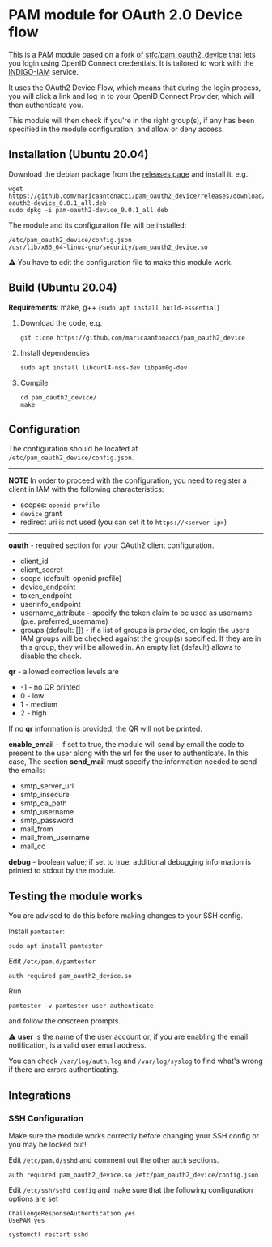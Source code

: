 # PAM module for OAuth 2.0 Device flow

This is a PAM module based on a fork of [stfc/pam_oauth2_device](https://github.com/stfc/pam_oauth2_device) that lets you login using OpenID Connect credentials. It is tailored to work with the [INDIGO-IAM](https://indigo-iam.github.io/v/current/docs/) service. 

It uses the OAuth2 Device Flow, which means that during the login process, you will click a link and log in to your OpenID Connect Provider, which will then authenticate you. 

This module will then check if you're in the right group(s), if any has been specified in the module configuration, and allow or deny access.


## Installation (Ubuntu 20.04)

Download the debian package from the [releases page](https://github.com/maricaantonacci/pam_oauth2_device/releases) and install it, e.g.:

```
wget https://github.com/maricaantonacci/pam_oauth2_device/releases/download/v0.0.1/pam-oauth2-device_0.0.1_all.deb
sudo dpkg -i pam-oauth2-device_0.0.1_all.deb
```
The module and its configuration file will be installed:

```
/etc/pam_oauth2_device/config.json
/usr/lib/x86_64-linux-gnu/security/pam_oauth2_device.so
```

:warning: You have to edit the configuration file to make this module work.

## Build (Ubuntu 20.04)

**Requirements**: make, g++ (`sudo apt install build-essential`)

1. Download the code, e.g.
   ```
   git clone https://github.com/maricaantonacci/pam_oauth2_device
   ```

1. Install dependencies
   ``` 
   sudo apt install libcurl4-nss-dev libpam0g-dev
   ```

2. Compile
   ```
   cd pam_oauth2_device/
   make
   ```

## Configuration

The configuration should be located at `/etc/pam_oauth2_device/config.json`.

---
**NOTE** In order to proceed with the configuration, you need to register a client in IAM with the following characteristics:
   - scopes: `openid profile`
   - `device` grant
   - redirect uri is not used (you can set it to `https://<server ip>`) 
---

**oauth** - required section for your OAuth2 client configuration. 
  * client_id
  * client_secret
  * scope (default: openid profile)
  * device_endpoint
  * token_endpoint
  * userinfo_endpoint
  * username_attribute - specify the token claim to be used as username (p.e. preferred_username)
  * groups (default: []) - if a list of groups is provided, on login the users IAM groups will be checked against the group(s) specified. If they are in this group, they will be allowed in. An empty list (default) allows to disable the check.

**qr** - allowed correction levels are

  * -1 - no QR printed
  * 0 - low
  * 1 - medium
  * 2 - high

If no **qr** information is provided, the QR will not be printed.

**enable_email** - if set to true, the module will send by email the code to present to the user along with the url for the user to authenticate. In this case,  The section **send_mail** must specify the information needed to send the emails:

  * smtp_server_url
  * smtp_insecure
  * smtp_ca_path
  * smtp_username
  * smtp_password
  * mail_from
  * mail_from_username
  * mail_cc

**debug** - boolean value; if set to true, additional debugging information is printed to stdout by the module.

## Testing the module works

You are advised to do this before making changes to your SSH config.

Install `pamtester`:

```
sudo apt install pamtester
``` 

Edit `/etc/pam.d/pamtester`

```
auth required pam_oauth2_device.so
```
 
Run
```
pamtester -v pamtester user authenticate
```
and follow the onscreen prompts.

⚠️ __**user**__ is the name of the user account or, if you are enabling the email notification, is a valid user email address.  

You can check `/var/log/auth.log` and `/var/log/syslog` to find what's wrong if there are errors authenticating.
 
## Integrations

### SSH Configuration

Make sure the module works correctly before changing your SSH config or you may be locked out!

Edit `/etc/pam.d/sshd` and comment out the other `auth` sections.

```
auth required pam_oauth2_device.so /etc/pam_oauth2_device/config.json
```

Edit `/etc/ssh/sshd_config` and make sure that the following configuration options are set

```
ChallengeResponseAuthentication yes
UsePAM yes
```

```
systemctl restart sshd
```
